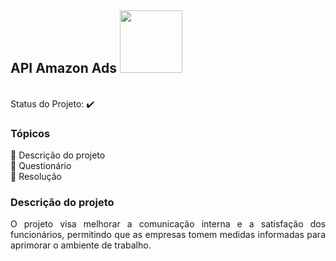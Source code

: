 ## API Amazon Ads <img src="https://github.com/brunacpg/API_amazon_ads/assets/103262900/216a762b-7795-4d10-bd77-e75c6779ce0c" width="100" height="100">

<br> Status do Projeto: :heavy_check_mark: 

### Tópicos 

:small_blue_diamond: Descrição do projeto
<br>:small_blue_diamond: Questionário
<br>:small_blue_diamond: Resolução

### Descrição do projeto 

<p align="justify">
O projeto visa melhorar a comunicação interna e a satisfação dos funcionários, permitindo que as empresas tomem medidas informadas para aprimorar o ambiente de trabalho.

 
